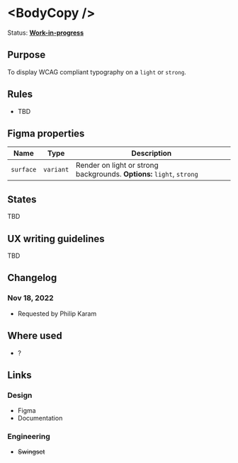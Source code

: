 # \<BodyCopy />

Status: **[Work-in-progress](/guides/can-i-use#work-in-progress)**

## Purpose

To display WCAG compliant typography on a `light` or `strong`.

## Rules

- TBD

## Figma properties

| Name      | Type      | Description                                                           |
| --------- | --------- | --------------------------------------------------------------------- |
| `surface` | `variant` | Render on light or strong backgrounds. **Options:** `light`, `strong` |

## States

TBD

## UX writing guidelines

TBD

## Changelog

### Nov 18, 2022

- Requested by Philip Karam

## Where used

- ?

## Links

### Design

- Figma
- Documentation

### Engineering

- ~~Swingset~~
